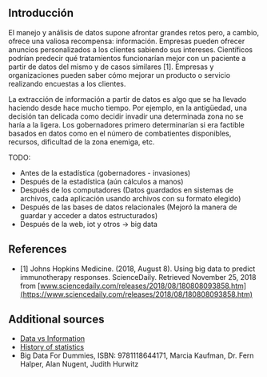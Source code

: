 ## Introducción

El manejo y análisis de datos supone afrontar grandes retos pero, a cambio,
ofrece una valiosa recompensa: información. Empresas pueden ofrecer anuncios
personalizados a los clientes sabiendo sus intereses. Científicos podrían
predecir qué tratamientos funcionarían mejor con un paciente a partir de datos
del mismo y de casos similares [1]. Empresas y organizaciones pueden saber cómo
mejorar un producto o servicio realizando encuestas a los clientes.

La extracción de información a partir de datos es algo que se ha llevado
haciendo desde hace mucho tiempo. Por ejemplo, en la antigüedad, una decisión
tan delicada como decidir invadir una determinada zona no se haría a la ligera.
Los gobernadores primero determinarían si era factible basados en datos como en
el número de combatientes disponibles, recursos, dificultad de la zona enemiga,
etc.

TODO:
- Antes de la estadística (gobernadores - invasiones)
- Después de la estadística (aún cálculos a manos)
- Después de los computadores (Datos guardados en sistemas de archivos, cada
  aplicación usando archivos con su formato elegido)
- Después de las bases de datos relacionales (Mejoró la manera de guardar y
  acceder a datos estructurados)
- Después de la web, iot y otros -> big data


## References

- [1] Johns Hopkins Medicine. (2018, August 8). Using big data to predict
immunotherapy responses. ScienceDaily. Retrieved November 25, 2018 from
[www.sciencedaily.com/releases/2018/08/180808093858.htm](https://www.sciencedaily.com/releases/2018/08/180808093858.htm)

## Additional sources

- [Data vs Information](https://www.researchgate.net/post/What_is_the_difference_between_data_and_information/1)
- [History of statistics](https://en.wikipedia.org/wiki/History_of_statistics)
- Big Data For Dummies, ISBN: 9781118644171, Marcia Kaufman, Dr. Fern Halper, Alan Nugent, Judith Hurwitz